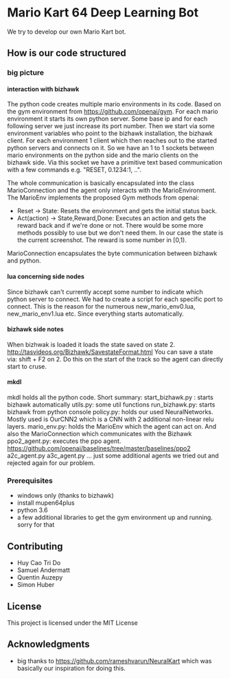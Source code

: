 # Mario Kart 64 Deep Learning Bot

We try to develop our own Mario Kart bot.

## How is our code structured 

### big picture

#### interaction with bizhawk
The python code creates multiple mario environments in its code. Based on the gym environment from https://github.com/openai/gym. For each mario environment it starts its own python server. Some base ip and for each following server we just increase its port number. Then we start via some environment variables who point to the bizhawk installation, the bizhawk client. For each environment 1 client which then reaches out to the started python servers and connects on it. So we have an 1 to 1 sockets between mario environments on the python side and the mario clients on the bizhawk side. Via this socket we have a primitive text based communication with a few commands e.g. "RESET, 0.1234:1, ..". 

The whole communication is basically encapsulated into the class MarioConnection and the agent only interacts with the MarioEnvironment. The MarioEnv implements the proposed Gym methods from openai: 
- Reset -> State: Resets the environment and gets the initial status back. 
- Act(action) -> State,Reward,Done: Executes an action and gets the reward back and if we're done or not. 
There would be some more methods possibly to use but we don't need them. 
In our case the state is the current screenshot. The reward is some number in [0,1).

MarioConnection encapsulates the byte communication between bizhawk and python.

#### lua concerning side nodes

Since bizhawk can't currently accept some number to indicate which python server to connect. We had to create a script for each specific port to connect. This is the reason for the numerous new_mario_env0.lua, new_mario_env1.lua etc. 
Since everything starts automatically. 


#### bizhawk side notes
When bizhwak is loaded it loads the state saved on state 2. http://tasvideos.org/Bizhawk/SavestateFormat.html 
You can save a state via: shift + F2 on 2. 
Do this on the start of the track so the agent can directly start to cruse. 

#### mkdl 
mkdl holds all the python code. 
Short summary: 
start_bizhawk.py : starts bizhawk automatically
utils.py: some util functions
run_bizhawk.py: starts bizhawk from python console
policy.py: holds our used NeuralNetworks. Mostly used is OurCNN2 which is a CNN with 2 additional non-linear relu layers. 
mario_env.py: holds the MarioEnv which the agent can act on. And also the MarioConnection which communicates with the Bizhawk
ppo2_agent.py: executes the ppo agent. https://github.com/openai/baselines/tree/master/baselines/ppo2
a2c_agent.py
a3c_agent.py
... just some additional agents we tried out and rejected again for our problem. 

### Prerequisites

- windows only (thanks to bizhawk)
- install mupen64plus
- python 3.6
- a few additional libraries to get the gym environment up and running. sorry for that

## Contributing

- Huy Cao Tri Do
- Samuel Andermatt
- Quentin Auzepy
- Simon Huber


## License

This project is licensed under the MIT License

## Acknowledgments

* big thanks to https://github.com/rameshvarun/NeuralKart which was basically 
our inspiration for doing this. 

